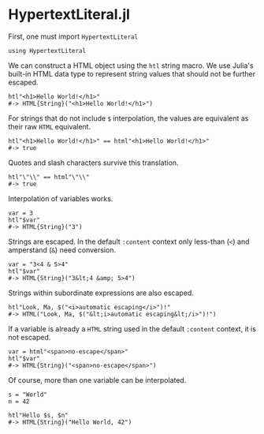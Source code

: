 # HypertextLiteral.jl

First, one must import `HypertextLiteral`

    using HypertextLiteral

We can construct a HTML object using the `htl` string macro. We use
Julia's built-in HTML data type to represent string values that should
not be further escaped.

    htl"<h1>Hello World!</h1>"
    #-> HTML{String}("<h1>Hello World!</h1>")

For strings that do not include `$` interpolation, the values are
equivalent as their raw `HTML` equivalent.

    htl"<h1>Hello World!</h1>" == html"<h1>Hello World!</h1>"
    #-> true

Quotes and slash characters survive this translation.

    htl"\"\\" == html"\"\\"
    #-> true

Interpolation of variables works.
 
    var = 3
    htl"$var"
    #-> HTML{String}("3")

Strings are escaped. In the default `:content` context only less-than
(`<`) and amperstand (`&`) need conversion.

    var = "3<4 & 5>4"
    htl"$var"
    #-> HTML{String}("3&lt;4 &amp; 5>4")

Strings within subordinate expressions are also escaped.

    htl"Look, Ma, $("<i>automatic escaping</i>")!"
    #-> HTML("Look, Ma, $("&lt;i>automatic escaping&lt;/i>")!")

If a variable is already a `HTML` string used in the default `:content`
context, it is not escaped.

    var = html"<span>no-escape</span>"
    htl"$var"
    #-> HTML{String}("<span>no-escape</span>")

Of course, more than one variable can be interpolated.

    s = "World"
    n = 42

    htl"Hello $s, $n"
    #-> HTML{String}("Hello World, 42")

